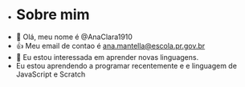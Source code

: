 - # Sobre mim
-   👋 Olá, meu nome é @AnaClara1910
-  :+1: Meu email de contao é ana.mantella@escola.pr.gov.br
- 👀 Eu estou interessada em aprender novas linguagens.
- Eu estou aprendendo a programar recentemente e e linguagem de JavaScript e Scratch
